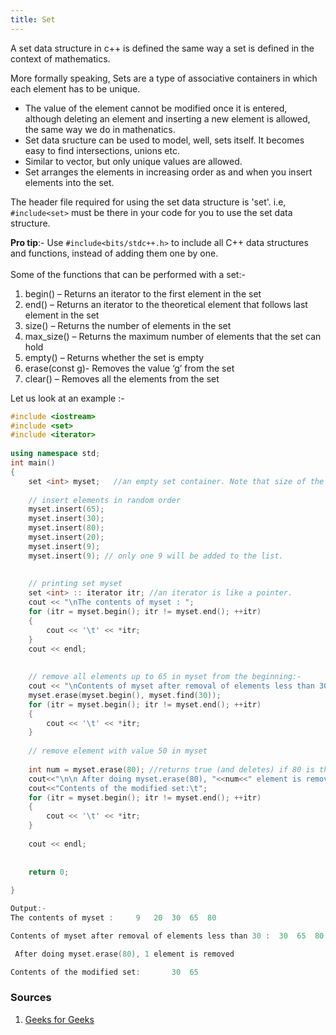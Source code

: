 ```yaml
---
title: Set
---
```


A set data structure in c++ is defined the same way a set is defined in the context of mathematics. 

More formally speaking, Sets are a type of associative containers in which each element has to be unique.
* The value of the element cannot be modified once it is entered, although deleting an element and inserting a new element is allowed, the same way we do in mathenatics.
* Set data sructure can be used to model, well, sets itself. It becomes easy to find intersections, unions etc.
* Similar to vector, but only unique values are allowed.
* Set arranges the elements in increasing order as and when you insert elements into the set. 

The header file required for using the set data structure is 'set'. i.e, `#include<set>` must be there in your code for you to use the set data structure.    
    
__Pro tip__:- Use `#include<bits/stdc++.h>` to include all C++ data structures and functions, instead of adding them one by one.    
<br>
Some of the functions that can be performed with a set:- 

1. begin() – Returns an iterator to the first element in the set
1. end() – Returns an iterator to the theoretical element that follows last element in the set
1. size() – Returns the number of elements in the set
1. max_size() – Returns the maximum number of elements that the set can hold
1. empty() – Returns whether the set is empty
1. erase(const g)- Removes the value ‘g’ from the set
1. clear() – Removes all the elements from the set


Let us look at an example :- 
```cpp
#include <iostream> 
#include <set> 
#include <iterator> 
  
using namespace std; 
int main() 
{ 
    set <int> myset;   //an empty set container. Note that size of the set need not be declared, similar to vector.       
  
    // insert elements in random order 
    myset.insert(65); 
    myset.insert(30); 
    myset.insert(80); 
    myset.insert(20); 
    myset.insert(9); 
    myset.insert(9); // only one 9 will be added to the list. 
 
  
    // printing set myset 
    set <int> :: iterator itr; //an iterator is like a pointer.
    cout << "\nThe contents of myset : "; 
    for (itr = myset.begin(); itr != myset.end(); ++itr) 
    { 
        cout << '\t' << *itr; 
    } 
    cout << endl; 
  
  
    // remove all elements up to 65 in myset from the beginning:-
    cout << "\nContents of myset after removal of elements less than 30 : "; 
    myset.erase(myset.begin(), myset.find(30)); 
    for (itr = myset.begin(); itr != myset.end(); ++itr) 
    { 
        cout << '\t' << *itr; 
    } 
  
    // remove element with value 50 in myset
   
    int num = myset.erase(80); //returns true (and deletes) if 80 is there in the list else returns 0.
    cout<<"\n\n After doing myset.erase(80), "<<num<<" element is removed\n\n";
    cout<<"Contents of the modified set:\t";
    for (itr = myset.begin(); itr != myset.end(); ++itr) 
    { 
        cout << '\t' << *itr; 
    } 
  
    cout << endl; 
 
  
    return 0; 
  
}
```
```cpp
Output:- 
The contents of myset : 	9	20	30	65	80

Contents of myset after removal of elements less than 30 : 	30	65	80

 After doing myset.erase(80), 1 element is removed

Contents of the modified set:		30	65
  ```
  
  ### Sources
 1. [Geeks for Geeks](https://www.geeksforgeeks.org/set-in-cpp-stl/) 
